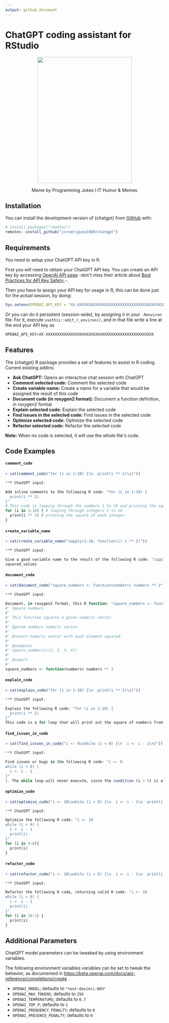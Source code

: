 ```yaml
---
output: github_document
---
```


<!-- README.md is generated from README.Rmd. Please edit that file -->



# ChatGPT coding assistant for RStudio

<center>
    <img width="300" height="400" src="https://media.licdn.com/dms/image/C5622AQG8D9NQ_ePuzA/feedshare-shrink_800/0/1673359083125?e=1676505600&v=beta&t=cnmYmdjyiAZ4gwZqqwJy1UXBJ5IlHWAiLWLQuSEjeYk">
    <p>Meme by Programming Jokes I IT Humor & Memes</p>
</center>

## Installation

You can install the development version of {chatgpt} from [GitHub](https://github.com/jcrodriguez1989/chatgpt) with:

``` r
# install.packages("remotes")
remotes::install_github("jcrodriguez1989/chatgpt")
```

## Requirements

You need to setup your ChatGPT API key in R.

First you will need to obtain your ChatGPT API key. You can create an API key by accessing [OpenAI API page](https://beta.openai.com/account/api-keys) -don't miss their article about [Best Practices for API Key Safety
](https://help.openai.com/en/articles/5112595-best-practices-for-api-key-safety)-.

Then you have to assign your API key for usage in R, this can be done just for the actual session, by doing:

``` r
Sys.setenv(OPENAI_API_KEY = "XX-XXXXXXXXXXXXXXXXXXXXXXXXXXXXXXXXXXXXXXXXXXXXXXXX")
```

Or you can do it persistent (session-wide), by assigning it in your `.Renviron` file. For it, execute `usethis::edit_r_environ()`, and in that file write a line at the end your API key as

``` r
OPENAI_API_KEY=XX-XXXXXXXXXXXXXXXXXXXXXXXXXXXXXXXXXXXXXXXXXXXXXXXX
```

## Features

The {chatgpt} R package provides a set of features to assist in R coding. 
Current existing addins:

 - **Ask ChatGPT:** Opens an interactive chat session with ChatGPT
 - **Comment selected code:** Comment the selected code
 - **Create variable name:** Create a name for a variable that would be assigned the result of this code
 - **Document code (in roxygen2 format):** Document a function definition, in roxygen2 format
 - **Explain selected code:** Explain the selected code
 - **Find issues in the selected code:** Find issues in the selected code
 - **Optimize selected code:** Optimize the selected code
 - **Refactor selected code:** Refactor the selected code

**Note:** When no code is selected, it will use the whole file's code.


## Code Examples


#### `comment_code`

``` r
> cat(comment_code("for (i in 1:10) {\n  print(i ** 2)\n}"))

*** ChatGPT input:

Add inline comments to the following R code: "for (i in 1:10) {
  print(i ** 2)
}"
# This code is looping through the numbers 1 to 10 and printing the square of each number
for (i in 1:10) { # looping through integers 1 to 10
  print(i ** 2) # printing the square of each integer
}
```


#### `create_variable_name`

``` r
> cat(create_variable_name("sapply(1:10, function(i) i ** 2)"))

*** ChatGPT input:

Give a good variable name to the result of the following R code: "sapply(1:10, function(i) i ** 2)"
squared_values
```


#### `document_code`

``` r
> cat(document_code("square_numbers <- function(numbers) numbers ** 2"))

*** ChatGPT input:

Document, in roxygen2 format, this R function: "square_numbers <- function(numbers) numbers ** 2"
#' Square numbers
#' 
#' This function squares a given numeric vector.
#' 
#' @param numbers numeric vector.
#' 
#' @return numeric vector with each element squared.
#' 
#' @examples
#' square_numbers(c(1, 2, 3, 4))
#' 
#' @export
#' 
square_numbers <- function(numbers) numbers ** 2
```


#### `explain_code`

``` r
> cat(explain_code("for (i in 1:10) {\n  print(i ** 2)\n}"))

*** ChatGPT input:

Explain the following R code: "for (i in 1:10) {
  print(i ** 2)
}"
This code is a for loop that will print out the square of numbers from 1 to 10. The first line sets up the loop and states that it will loop through the numbers 1 to 10, and the second line prints out the square of each number. The loop will execute 10 times, printing out the square of 1, 2, 3, 4, 5, 6, 7, 8, 9, and 10.
```


#### `find_issues_in_code`

``` r
> cat(find_issues_in_code("i <- 0\nwhile (i < 0) {\n  i <- i - 1\n}"))

*** ChatGPT input:

Find issues or bugs in the following R code: "i <- 0
while (i < 0) {
  i <- i - 1
}"
1. The while loop will never execute, since the condition (i < 0) is always false.
```


#### `optimize_code`

``` r
> cat(optimize_code("i <- 10\nwhile (i > 0) {\n  i <- i - 1\n  print(i)\n}"))

*** ChatGPT input:

Optimize the following R code: "i <- 10
while (i > 0) {
  i <- i - 1
  print(i)
}"
for (i in 9:0){
  print(i)
}
```


#### `refactor_code`

``` r
> cat(refactor_code("i <- 10\nwhile (i > 0) {\n  i <- i - 1\n  print(i)\n}"))

*** ChatGPT input:

Refactor the following R code, returning valid R code: "i <- 10
while (i > 0) {
  i <- i - 1
  print(i)
}"
for (i in 10:1) {
  print(i)
}
```

## Additional Parameters

ChatGPT model parameters can be tweaked by using environment variables.

The following environment variables variables can be set to tweak the behavior, as documented in https://beta.openai.com/docs/api-reference/completions/create .

* `OPENAI_MODEL`; defaults to `"text-davinci-003"`
* `OPENAI_MAX_TOKENS`; defaults to `256`
* `OPENAI_TEMPERATURE`; defaults to `0.7`
* `OPENAI_TOP_P`; defaults to `1`
* `OPENAI_FREQUENCY_PENALTY`; defaults to `0`
* `OPENAI_PRESENCE_PENALTY`; defaults to `0`
